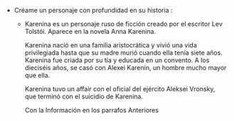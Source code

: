 - Créame un personaje con profundidad en su historia :
	- Karenina es un personaje ruso de ficción creado por el escritor Lev Tolstói. Aparece en la novela Anna Karenina.
	  
	  Karenina nació en una familia aristocrática y vivió una vida privilegiada hasta que su madre murió cuando ella tenía siete años. Karenina fue criada por su tía y educada en un convento. A los dieciséis años, se casó con Alexei Karenin, un hombre mucho mayor que ella.
	  
	  Karenina tuvo un affair con el oficial del ejército Aleksei Vronsky, que terminó con el suicidio de Karenina.
	  
	  Con la Información en los parrafos Anteriores